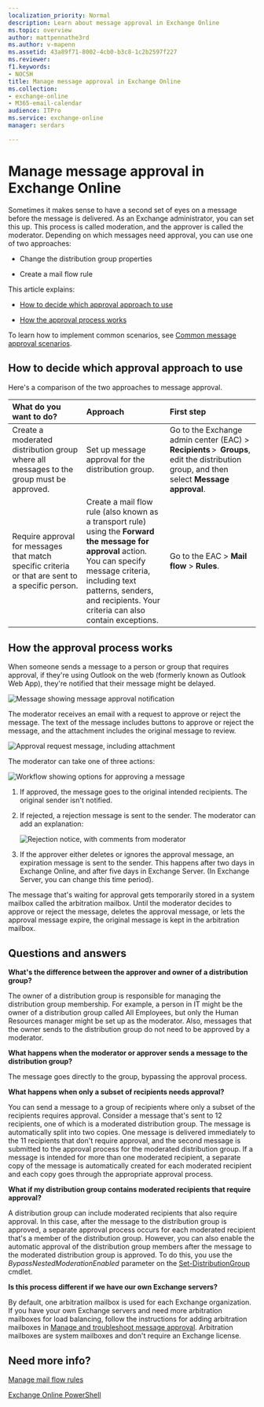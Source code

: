 ```yaml
---
localization_priority: Normal
description: Learn about message approval in Exchange Online
ms.topic: overview
author: mattpennathe3rd
ms.author: v-mapenn
ms.assetid: 43a89f71-8002-4cb0-b3c8-1c2b2597f227
ms.reviewer: 
f1.keywords:
- NOCSH
title: Manage message approval in Exchange Online
ms.collection: 
- exchange-online
- M365-email-calendar
audience: ITPro
ms.service: exchange-online
manager: serdars

---
```


# Manage message approval in Exchange Online

Sometimes it makes sense to have a second set of eyes on a message before the message is delivered. As an Exchange administrator, you can set this up. This process is called moderation, and the approver is called the moderator. Depending on which messages need approval, you can use one of two approaches:

- Change the distribution group properties

- Create a mail flow rule

This article explains:

- [How to decide which approval approach to use](#how-to-decide-which-approval-approach-to-use)

- [How the approval process works](#how-the-approval-process-works)

To learn how to implement common scenarios, see [Common message approval scenarios](common-message-approval-scenarios.md).

## How to decide which approval approach to use

Here's a comparison of the two approaches to message approval.

|**What do you want to do?**|**Approach**|**First step**|
|:-----|:-----|:-----|
|Create a moderated distribution group where all messages to the group must be approved.|Set up message approval for the distribution group.|Go to the Exchange admin center (EAC) \> **Recipients** \>  **Groups**, edit the distribution group, and then select **Message approval**.|
|Require approval for messages that match specific criteria or that are sent to a specific person.|Create a mail flow rule (also known as a transport rule) using the **Forward the message for approval** action. <br/> You can specify message criteria, including text patterns, senders, and recipients. Your criteria can also contain exceptions.|Go to the EAC \> **Mail flow** \> **Rules**.|

## How the approval process works

When someone sends a message to a person or group that requires approval, if they're using Outlook on the web (formerly known as Outlook Web App), they're notified that their message might be delayed.

![Message showing message approval notification](../../media/TA_Mod_Sender_Notification.png)

The moderator receives an email with a request to approve or reject the message. The text of the message includes buttons to approve or reject the message, and the attachment includes the original message to review.

![Approval request message, including attachment](../../media/TA_Mod_Approval_Request.png)

 The moderator can take one of three actions:

![Workflow showing options for approving a message](../../media/TA_ModerationWorkflow.png)

1. If approved, the message goes to the original intended recipients. The original sender isn't notified.

2. If rejected, a rejection message is sent to the sender. The moderator can add an explanation:

    ![Rejection notice, with comments from moderator](../../media/TA_Mod_Rejection.png)

3. If the approver either deletes or ignores the approval message, an expiration message is sent to the sender. This happens after two days in Exchange Online, and after five days in Exchange Server. (In Exchange Server, you can change this time period).

The message that's waiting for approval gets temporarily stored in a system mailbox called the arbitration mailbox. Until the moderator decides to approve or reject the message, deletes the approval message, or lets the approval message expire, the original message is kept in the arbitration mailbox.

## Questions and answers

 **What's the difference between the approver and owner of a distribution group?**

The owner of a distribution group is responsible for managing the distribution group membership. For example, a person in IT might be the owner of a distribution group called All Employees, but only the Human Resources manager might be set up as the moderator. Also, messages that the owner sends to the distribution group do not need to be approved by a moderator.

 **What happens when the moderator or approver sends a message to the distribution group?**

The message goes directly to the group, bypassing the approval process.

 **What happens when only a subset of recipients needs approval?**

You can send a message to a group of recipients where only a subset of the recipients requires approval. Consider a message that's sent to 12 recipients, one of which is a moderated distribution group. The message is automatically split into two copies. One message is delivered immediately to the 11 recipients that don't require approval, and the second message is submitted to the approval process for the moderated distribution group. If a message is intended for more than one moderated recipient, a separate copy of the message is automatically created for each moderated recipient and each copy goes through the appropriate approval process.

 **What if my distribution group contains moderated recipients that require approval?**

A distribution group can include moderated recipients that also require approval. In this case, after the message to the distribution group is approved, a separate approval process occurs for each moderated recipient that's a member of the distribution group. However, you can also enable the automatic approval of the distribution group members after the message to the moderated distribution group is approved. To do this, you use the _BypassNestedModerationEnabled_ parameter on the [Set-DistributionGroup](https://docs.microsoft.com/powershell/module/exchange/set-distributiongroup) cmdlet.

 **Is this process different if we have our own Exchange servers?**

By default, one arbitration mailbox is used for each Exchange organization. If you have your own Exchange servers and need more arbitration mailboxes for load balancing, follow the instructions for adding arbitration mailboxes in [Manage and troubleshoot message approval](ttroubleshoot-message-approval.md). Arbitration mailboxes are system mailboxes and don't require an Exchange license.

## Need more info?

[Manage mail flow rules](manage-mail-flow-rules.md)

[Exchange Online PowerShell](https://docs.microsoft.com/powershell/exchange/exchange-online/exchange-online-powershell)
